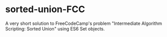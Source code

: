 # sorted-union-FCC
A very short solution to FreeCodeCamp's problem "Intermediate Algorithm Scripting: Sorted Union" using ES6 Set objects.
